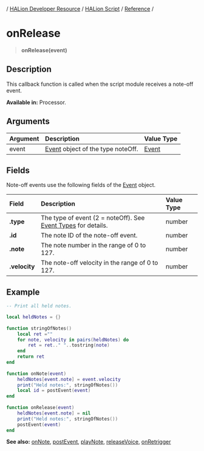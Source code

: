/ [HALion Developer Resource](../../HALion-Developer-Resource.md) / [HALion Script](./HALion-Script.md) / [Reference](./Reference.md) /

# onRelease

>**onRelease(event)**

## Description

This callback function is called when the script module receives a note-off event.

**Available in:** Processor.

## Arguments

|Argument|Description|Value Type|
|:-|:-|:-|
|event|[Event](./Event.md) object of the type noteOff.|[Event](./Event.md)|

## Fields

Note-off events use the following fields of the [Event](./Event.md) object.

|Field|Description|Value Type|
|:-|:-|:-|
|**.type**|The type of event (2 = noteOff). See [Event Types](./Event-Types.md) for details.|number|
|**.id**|The note ID of the note-off event.|number|
|**.note**|The note number in the range of 0 to 127.|number|
|**.velocity**|The note-off velocity in the range of 0 to 127.|number|

## Example

```lua
-- Print all held notes.

local heldNotes = {}
 
function stringOfNotes()
    local ret =""
    for note, velocity in pairs(heldNotes) do
        ret = ret.." "..tostring(note)
    end
    return ret
end
 
function onNote(event)
    heldNotes[event.note] = event.velocity
    print("Held notes:", stringOfNotes())
    local id = postEvent(event)
end
 
function onRelease(event)
    heldNotes[event.note] = nil
    print("Held notes:", stringOfNotes())
    postEvent(event)
end
```

**See also:** [onNote](./onNote.md), [postEvent](./postEvent.md), [playNote](./playNote.md), [releaseVoice](./releaseVoice.md), [onRetrigger](./onRetrigger.md)